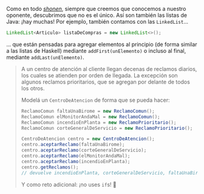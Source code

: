 Como en todo [_shonen_](https://es.wikipedia.org/wiki/Sh%C5%8Dnen), siempre que creemos que conocemos a nuestro oponente, descubrimos que no es el único. Así son también las listas de Java: ¡hay muchas! Por ejemplo, también contamos con las `LinkedList`...

```java
LinkedList<Articulo> listaDeCompras = new LinkedList<>();
```
... que están pensadas para agregar elementos al principio (de forma similar a las listas de Haskell) mediante `addFirst(unElemento)` o incluso al final, mediante `addLast(unElemento)`.

> A un centro de atención al cliente llegan decenas de reclamos diarios, los cuales se atienden por orden de llegada. La excepción son algunos reclamos prioritarios, que se agregan por delante de todos los otros. 
> 
> Modelá un `CentroDeAtencion` de forma que se pueda hacer: 
> 
> ```java
> ReclamoComun faltaUnaBirome = new ReclamoComun();
> ReclamoComun elMonitorAndaMal = new ReclamoComun();
> ReclamoComun incendioEnPlanta = new ReclamoPrioritario();
> ReclamoComun corteGeneralDeServicio = new ReclamoPrioritario();
>
> CentroDeAtencion centro = new CentroDeAtencion();
> centro.aceptarReclamo(faltaUnaBirome);
> centro.aceptarReclamo(corteGeneralDeServicio);
> centro.aceptarReclamo(elMonitorAndaMal);
> centro.aceptarReclamo(incendioEnPlanta);
> centro.getReclamos(); 
> // devuelve incendioEnPlanta, corteGeneralDeServicio, faltaUnaBirome y elMontorAndaMal, en ese orden
> ```
> 
> Y como reto adicional: ¡no uses `if`s! :muscle:

